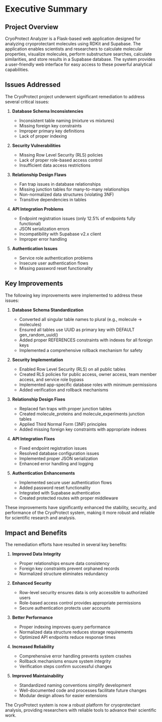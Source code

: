 # Executive Summary

## Project Overview

CryoProtect Analyzer is a Flask-based web application designed for analyzing cryoprotectant molecules using RDKit and Supabase. The application enables scientists and researchers to calculate molecular properties, visualize molecules, perform substructure searches, calculate similarities, and store results in a Supabase database. The system provides a user-friendly web interface for easy access to these powerful analytical capabilities.

## Issues Addressed

The CryoProtect project underwent significant remediation to address several critical issues:

1. **Database Schema Inconsistencies**
   - Inconsistent table naming (mixture vs mixtures)
   - Missing foreign key constraints
   - Improper primary key definitions
   - Lack of proper indexing

2. **Security Vulnerabilities**
   - Missing Row Level Security (RLS) policies
   - Lack of proper role-based access control
   - Insufficient data access restrictions

3. **Relationship Design Flaws**
   - Fan trap issues in database relationships
   - Missing junction tables for many-to-many relationships
   - Non-normalized data structures (violating 3NF)
   - Transitive dependencies in tables

4. **API Integration Problems**
   - Endpoint registration issues (only 12.5% of endpoints fully functional)
   - JSON serialization errors
   - Incompatibility with Supabase v2.x client
   - Improper error handling

5. **Authentication Issues**
   - Service role authentication problems
   - Insecure user authentication flows
   - Missing password reset functionality

## Key Improvements

The following key improvements were implemented to address these issues:

1. **Database Schema Standardization**
   - Converted all singular table names to plural (e.g., molecule → molecules)
   - Ensured all tables use UUID as primary key with DEFAULT gen_random_uuid()
   - Added proper REFERENCES constraints with indexes for all foreign keys
   - Implemented a comprehensive rollback mechanism for safety

2. **Security Implementation**
   - Enabled Row Level Security (RLS) on all public tables
   - Created RLS policies for public access, owner access, team member access, and service role bypass
   - Implemented app-specific database roles with minimum permissions
   - Added verification and rollback mechanisms

3. **Relationship Design Fixes**
   - Replaced fan traps with proper junction tables
   - Created molecule_proteins and molecule_experiments junction tables
   - Applied Third Normal Form (3NF) principles
   - Added missing foreign key constraints with appropriate indexes

4. **API Integration Fixes**
   - Fixed endpoint registration issues
   - Resolved database configuration issues
   - Implemented proper JSON serialization
   - Enhanced error handling and logging

5. **Authentication Enhancements**
   - Implemented secure user authentication flows
   - Added password reset functionality
   - Integrated with Supabase authentication
   - Created protected routes with proper middleware

These improvements have significantly enhanced the stability, security, and performance of the CryoProtect system, making it more robust and reliable for scientific research and analysis.

## Impact and Benefits

The remediation efforts have resulted in several key benefits:

1. **Improved Data Integrity**
   - Proper relationships ensure data consistency
   - Foreign key constraints prevent orphaned records
   - Normalized structure eliminates redundancy

2. **Enhanced Security**
   - Row-level security ensures data is only accessible to authorized users
   - Role-based access control provides appropriate permissions
   - Secure authentication protects user accounts

3. **Better Performance**
   - Proper indexing improves query performance
   - Normalized data structure reduces storage requirements
   - Optimized API endpoints reduce response times

4. **Increased Reliability**
   - Comprehensive error handling prevents system crashes
   - Rollback mechanisms ensure system integrity
   - Verification steps confirm successful changes

5. **Improved Maintainability**
   - Standardized naming conventions simplify development
   - Well-documented code and processes facilitate future changes
   - Modular design allows for easier extensions

The CryoProtect system is now a robust platform for cryoprotectant analysis, providing researchers with reliable tools to advance their scientific work.